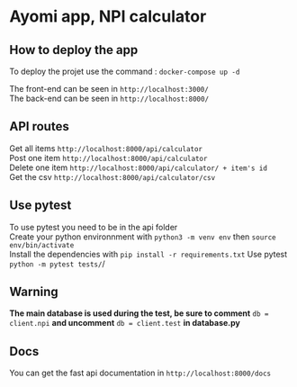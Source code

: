 # Ayomi app, NPI calculator

## How to deploy the app

To deploy the projet use the command : 
`docker-compose up -d`

The front-end can be seen in `http://localhost:3000/`\
The back-end can be seen in `http://localhost:8000/`

## API routes

Get all items `http://localhost:8000/api/calculator`\
Post one item `http://localhost:8000/api/calculator`\
Delete one item `http://localhost:8000/api/calculator/ + item's id`\
Get the csv `http://localhost:8000/api/calculator/csv`

## Use pytest

To use pytest you need to be in the api folder\
Create your python environnment with `python3 -m venv env` then `source env/bin/activate`\
Install the dependencies with `pip install -r requirements.txt`
Use pytest `python -m pytest tests/`/

## Warning

**The main database is used during the test, be sure to comment** `db = client.npi` **and uncomment** `db = client.test` **in database.py**

## Docs

You can get the fast api documentation in `http://localhost:8000/docs`